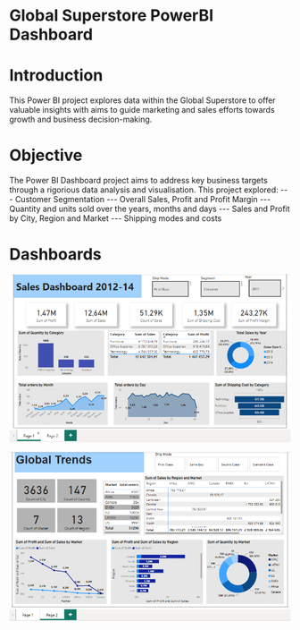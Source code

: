 # **Global Superstore PowerBI Dashboard**

# **Introduction**
This Power BI project explores data within the Global Superstore to offer valuable insights with aims to guide marketing and sales efforts towards growth and business decision-making.

# **Objective**
The Power BI Dashboard project aims to address key business targets through a rigorious data analysis and visualisation. This project explored:
--- Customer Segmentation
--- Overall Sales, Profit and Profit Margin
--- Quantity and units sold over the years, months and days
--- Sales and Profit by City, Region and Market
--- Shipping modes and costs

# **Dashboards**
![Sheet 1](https://github.com/PreciousMohale/Power-BI/blob/main/PBI%20Project%201/dashboard%202.png)

![Sheet 2](https://github.com/PreciousMohale/Power-BI/blob/main/PBI%20Project%201/dashboard%201.png)
